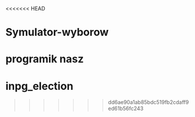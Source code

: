 <<<<<<< HEAD
# Symulator-wyborow
programik nasz
=======
# inpg_election
>>>>>>> dd6ae90a1ab85bdc519fb2cdaff9ed61b56fc243
